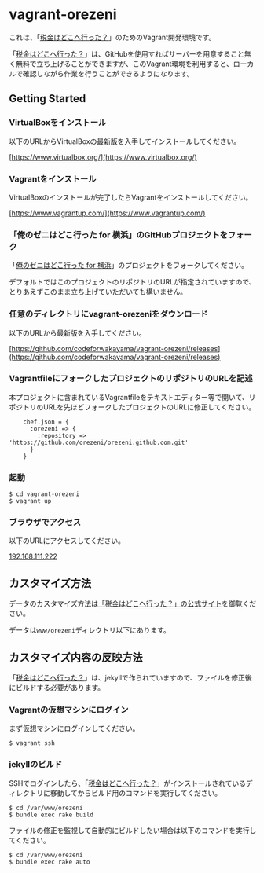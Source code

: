 # vagrant-orezeni

これは、「[税金はどこへ行った？](http://spending.jp/)」のためのVagrant開発環境です。

「[税金はどこへ行った？](http://spending.jp/)」は、GitHubを使用すればサーバーを用意すること無く無料で立ち上げることができますが、このVagrant環境を利用すると、ローカルで確認しながら作業を行うことができるようになります。

## Getting Started

### VirtualBoxをインストール

以下のURLからVirtualBoxの最新版を入手してインストールしてください。

[https://www.virtualbox.org/](https://www.virtualbox.org/)

### Vagrantをインストール

VirtualBoxのインストールが完了したらVagrantをインストールしてください。

[https://www.vagrantup.com/](https://www.vagrantup.com/)

### 「俺のゼニはどこ行った for 横浜」のGitHubプロジェクトをフォーク

「[俺のゼニはどこ行った for 横浜](https://github.com/spendingjp/orezeni.github.com)」のプロジェクトをフォークしてください。

デフォルトではこのプロジェクトのリポジトリのURLが指定されていますので、とりあえずこのまま立ち上げていただいても構いません。

### 任意のディレクトリにvagrant-orezeniをダウンロード

以下のURLから最新版を入手してください。

[https://github.com/codeforwakayama/vagrant-orezeni/releases](https://github.com/codeforwakayama/vagrant-orezeni/releases)

### VagrantfileにフォークしたプロジェクトのリポジトリのURLを記述

本プロジェクトに含まれているVagrantfileをテキストエディター等で開いて、リポジトリのURLを先ほどフォークしたプロジェクトのURLに修正してください。

```
    chef.json = {
      :orezeni => {
        :repository => 'https://github.com/orezeni/orezeni.github.com.git'
      }
    }
```

### 起動

```
$ cd vagrant-orezeni
$ vagrant up
```

### ブラウザでアクセス

以下のURLにアクセスしてください。

[192.168.111.222](192.168.111.222)

## カスタマイズ方法

データのカスタマイズ方法は[「税金はどこへ行った？」の公式サイト](http://spending.jp/)を御覧ください。

データは`www/orezeni`ディレクトリ以下にあります。

## カスタマイズ内容の反映方法

「[税金はどこへ行った？](http://spending.jp/)」は、jekyllで作られていますので、ファイルを修正後にビルドする必要があります。

### Vagrantの仮想マシンにログイン

まず仮想マシンにログインしてください。

```
$ vagrant ssh
```

### jekyllのビルド

SSHでログインしたら、「[税金はどこへ行った？](http://spending.jp/)」がインストールされているディレクトリに移動してからビルド用のコマンドを実行してください。

```
$ cd /var/www/orezeni
$ bundle exec rake build
```

ファイルの修正を監視して自動的にビルドしたい場合は以下のコマンドを実行してください。

```
$ cd /var/www/orezeni
$ bundle exec rake auto
```
